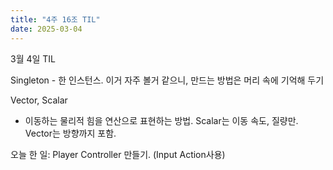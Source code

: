 ```yaml
---
title: "4주 16조 TIL"
date: 2025-03-04
---
```


3월 4일 TIL

Singleton - 한 인스턴스. 이거 자주 볼거 같으니, 만드는 방법은 머리 속에 기억해 두기


Vector, Scalar
- 이동하는 물리적 힘을 연산으로 표현하는 방법. 
Scalar는 이동 속도, 질량만. 
Vector는 방향까지 포함. 


오늘 한 일: Player Controller 만들기. (Input Action사용)
